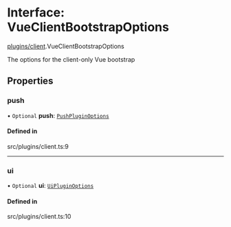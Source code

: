 # Interface: VueClientBootstrapOptions

[plugins/client](../modules/plugins_client.md).VueClientBootstrapOptions

The options for the client-only Vue bootstrap

## Properties

### <a id="push" name="push"></a> push

• `Optional` **push**: [`PushPluginOptions`](plugins_push.PushPluginOptions.md)

#### Defined in

src/plugins/client.ts:9

___

### <a id="ui" name="ui"></a> ui

• `Optional` **ui**: [`UiPluginOptions`](plugins_ui.UiPluginOptions.md)

#### Defined in

src/plugins/client.ts:10
